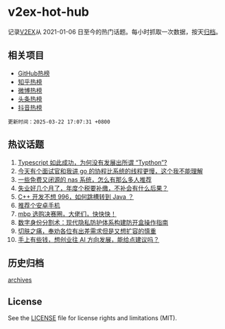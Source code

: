 # v2ex-hot-hub

 记录[V2EX](https://www.v2ex.com/)从 2021-01-06 日至今的热门话题。每小时抓取一次数据，按天[归档](archives)。
 
 ## 相关项目

- [GitHub热榜](https://github.com/it985/github-hot-hub)
- [知乎热榜](https://github.com/it985/zhihu-hot-hub)
- [微博热榜](https://github.com/it985/weibo-hot-hub)
- [头条热榜](https://github.com/it985/toutiao-hot-hub)
- [抖音热榜](https://github.com/it985/douyin-hot-hub)


 `更新时间：2025-03-22 17:07:31 +0800`

## 热议话题

1. [Typescript 如此成功，为何没有发展出所谓 “Typthon”?](https://www.v2ex.com/t/1120232)
1. [今天有个面试官和我讲 go 的协程比系统的线程更慢，这个我不能理解](https://www.v2ex.com/t/1120244)
1. [一些免费又闭源的 nas 系统，怎么有那么多人推荐](https://www.v2ex.com/t/1120264)
1. [失业好几个月了，年度个税要补缴，不补会有什么后果？](https://www.v2ex.com/t/1120275)
1. [C++ 开发不想 996，如何跳槽转到 Java ？](https://www.v2ex.com/t/1120238)
1. [推荐个安卓手机](https://www.v2ex.com/t/1120210)
1. [mbp 选购决赛圈，大佬们，快快快！](https://www.v2ex.com/t/1120231)
1. [数字身份分割术：现代隐私防护体系构建防开盒操作指南](https://www.v2ex.com/t/1120221)
1. [切肤之痛，奉劝各位有出差需求但是又想扩容的慎重](https://www.v2ex.com/t/1120201)
1. [手上有些钱，想创业往 AI 方向发展，能给点建议吗？](https://www.v2ex.com/t/1120247)

## 历史归档

[archives](archives)

## License

See the [LICENSE](LICENSE) file for license rights and limitations (MIT).

